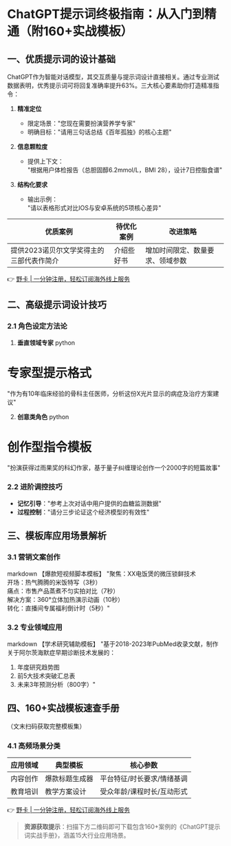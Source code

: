 # ChatGPT提示词终极指南：从入门到精通（附160+实战模板）

## 一、优质提示词的设计基础
ChatGPT作为智能对话模型，其交互质量与提示词设计直接相关。通过专业测试数据表明，优秀提示词可将回复准确率提升63%。三大核心要素助你打造精准指令：

1. **精准定位**
   - 限定场景："您现在需要扮演营养学专家"
   - 明确目标："请用三句话总结《百年孤独》的核心主题"

2. **信息颗粒度**
   - 提供上下文：<br>
   "根据用户体检报告（总胆固醇6.2mmol/L，BMI 28），设计7日控脂食谱"

3. **结构化要求**
   - 输出示例：<br>
   "请以表格形式对比IOS与安卓系统的5项核心差异"

| 优质案例 | 待优化案例 | 改进策略 |
|---------|-----------|---------|
| 提供2023诺贝尔文学奖得主的三部代表作简介 | 介绍些好书 | 增加时间限定、数量要求、领域参数 |

👉 [野卡 | 一分钟注册，轻松订阅海外线上服务](https://bbtdd.com/yeka)

## 二、高级提示词设计技巧


### 2.1 角色设定方法论
1. **垂直领域专家**
python
# 专家型提示格式
"作为有10年临床经验的骨科主任医师，分析这份X光片显示的病症及治疗方案建议"


2. **创意类角色**
python
# 创作型指令模板
"扮演获得过雨果奖的科幻作家，基于量子纠缠理论创作一个2000字的短篇故事"


### 2.2 进阶调控技巧
- **记忆引导**："参考上次对话中用户提供的血糖监测数据"
- **过程控制**："请分三步论证这个经济模型的有效性"

## 三、模板库应用场景解析


### 3.1 营销文案创作
markdown
【爆款短视频脚本模板】
"聚焦：XX电饭煲的微压锁鲜技术  
开场：热气腾腾的米饭特写（3秒）  
痛点：市售产品蒸煮不匀实拍对比（7秒）  
解决方案：360°立体加热演示动画（10秒）  
转化：直播间专属福利倒计时（5秒）"


### 3.2 专业领域应用
markdown
【学术研究辅助模板】
"基于2018-2023年PubMed收录文献，制作关于阿尔茨海默症早期诊断技术发展的：  
1) 年度研究趋势图  
2) 前5大技术突破汇总表  
3) 未来3年预测分析（800字）"


## 四、160+实战模板速查手册
（文末扫码获取完整模板集）

### 4.1 高频场景分类
| 应用领域 | 典型模板 | 核心参数 |
|---------|---------|---------|
| 内容创作 | 爆款标题生成器 | 平台特征/时长要求/情绪基调 |
| 教育培训 | 教学方案设计 | 受众年龄/课程时长/互动形式 |



👉 [野卡 | 一分钟注册，轻松订阅海外线上服务](https://bbtdd.com/yeka)

> **资源获取提示**：扫描下方二维码即可下载包含160+案例的《ChatGPT提示词实战手册》，涵盖15大行业应用场景。
